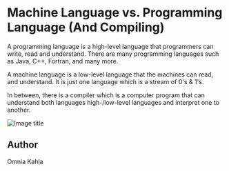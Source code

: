 <!-- BEGIN TITLE -->
# Machine Language vs. Programming Language (And Compiling)
<!-- END TITLE -->

<!-- BEGIN BODY -->
A programming language is a high-level language that programmers can write, read and understand. There are many programming languages such as Java, C++, Fortran, and many more.

A machine language is a low-level language that the machines can read, and understand. It is just one language which is a stream of 0's & 1's.

In between, there is a compiler which is a computer program that can understand both languages high-/low-level languages and interpret one to another.

<!-- END BODY -->


![Image title](../images/image-28.svg)


## Author
<!-- BEGIN AUTHOR -->
Omnia Kahla
<!-- END AUTHOR -->

